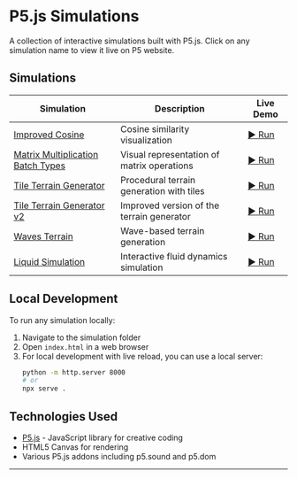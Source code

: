 # P5.js Simulations

A collection of interactive simulations built with P5.js. Click on any simulation name to view it live on P5 website.

## Simulations

| Simulation | Description | Live Demo |
|------------|-------------|-----------|
| [Improved Cosine](./Improved_Cosine/) | Cosine similarity visualization | [▶️ Run](https://editor.p5js.org/RHG101997/full/kGvvP_hdw) |
| [Matrix Multiplication Batch Types](./Matrix_Mult_Batch_Types/) | Visual representation of matrix operations | [▶️ Run](https://editor.p5js.org/RHG101997/full/7yxEze4_A) |
| [Tile Terrain Generator](./Tile_TerrainGenerator/) | Procedural terrain generation with tiles | [▶️ Run](https://editor.p5js.org/RHG101997/full/LVSxiJY9z) |
| [Tile Terrain Generator v2](./Tile_TerrainGenerator_v.2/) | Improved version of the terrain generator | [▶️ Run](https://editor.p5js.org/RHG101997/full/6IdZG40H0) |
| [Waves Terrain](./Waves_Terrain/) | Wave-based terrain generation | [▶️ Run](https://editor.p5js.org/RHG101997/full/6IdZG40H0) |
| [Liquid Simulation](./Liquid_Sim/) | Interactive fluid dynamics simulation | [▶️ Run](https://editor.p5js.org/RHG101997/full/MVzTAOHV9) |

## Local Development

To run any simulation locally:

1. Navigate to the simulation folder
2. Open `index.html` in a web browser
3. For local development with live reload, you can use a local server:
   ```bash
   python -m http.server 8000
   # or
   npx serve .
   ```

## Technologies Used

- [P5.js](https://p5js.org/) - JavaScript library for creative coding
- HTML5 Canvas for rendering
- Various P5.js addons including p5.sound and p5.dom

---

